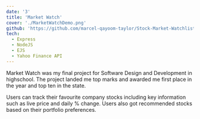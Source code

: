 ```yaml
---
date: '3'
title: 'Market Watch'
cover: './MarketWatchDemo.png'
github: 'https://github.com/marcel-qayoom-taylor/Stock-Market-Watchlist/tree/main'
tech:
  - Express
  - NodeJS
  - EJS
  - Yahoo Finance API
---
```


Market Watch was my final project for Software Design and Development in highschool. The project landed me top marks and awarded me first place in the year and top ten in the state.

Users can track their favourite company stocks including key information such as live price and daily % change. Users also got recommended stocks based on their portfolio preferences.
